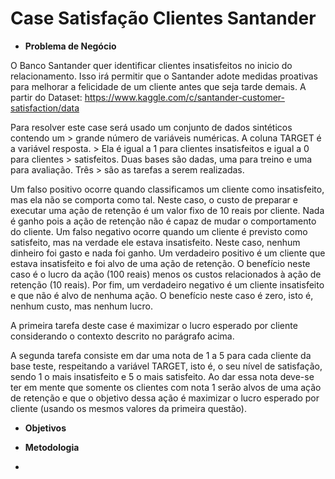 # Case Satisfação Clientes Santander
* <b> Problema de Negócio </b>

O Banco Santander quer identificar clientes insatisfeitos no inicio do relacionamento. Isso
irá permitir que o Santander adote medidas proativas para melhorar a felicidade de um cliente
antes que seja tarde demais.
A partir do Dataset: https://www.kaggle.com/c/santander-customer-satisfaction/data

Para resolver este case será usado um conjunto de dados sintéticos contendo um > grande número de variáveis numéricas. A coluna TARGET é a variável resposta. > Ela é igual a 1 para clientes insatisfeitos e igual a 0 para clientes > satisfeitos. Duas bases são dadas, uma para treino e uma para avaliação. Três > são as tarefas a serem realizadas.

Um falso positivo ocorre quando classificamos um cliente como insatisfeito, mas ela não se comporta como tal. Neste caso, o custo de preparar e executar uma ação de retenção é um valor fixo de 10 reais por cliente. Nada é ganho pois a ação de retenção não é capaz de mudar o comportamento do cliente. Um falso negativo ocorre quando um cliente é previsto como satisfeito, mas na verdade ele estava insatisfeito. Neste caso, nenhum dinheiro foi gasto e nada foi ganho. Um verdadeiro positivo é um cliente que estava insatisfeito e foi alvo de uma ação de retenção. O benefício neste caso é o lucro da ação (100 reais) menos os custos relacionados à ação de retenção (10 reais). Por fim, um verdadeiro negativo é um cliente insatisfeito e que não é alvo de nenhuma ação. O benefício neste caso é zero, isto é, nenhum custo, mas nenhum lucro.

A primeira tarefa deste case é maximizar o lucro esperado por cliente considerando o contexto descrito no parágrafo acima.

A segunda tarefa consiste em dar uma nota de 1 a 5 para cada cliente da base teste, respeitando a variável TARGET, isto é, o seu nível de satisfação, sendo 1 o mais insatisfeito e 5 o mais satisfeito. Ao dar essa nota deve-se ter em mente que somente os clientes com nota 1 serão alvos de uma ação de retenção e que o objetivo dessa ação é maximizar o lucro esperado por cliente (usando os mesmos valores da primeira questão).

* <b> Objetivos </b>

* <b> Metodologia </b>

*   
